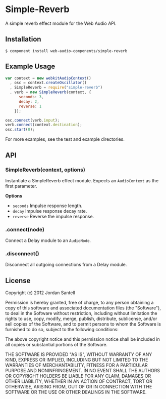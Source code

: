 # Simple-Reverb

  A simple reverb effect module for the Web Audio API.

## Installation

    $ component install web-audio-components/simple-reverb

## Example Usage

```javascript
var context = new webkitAudioContext()
  , osc = context.createOscillator()
  , SimpleReverb = require("simple-reverb")
  , verb = new SimpleReverb(context, {
      seconds: 3,
      decay: 2,
      reverse: 1
    });

osc.connect(verb.input);
verb.connect(context.destination);
osc.start(0);
```

For more examples, see the test and example directories.

## API

### SimpleReverb(context, options)

Instantiate a SimpleReverb effect module. Expects an `AudioContext` as the first
parameter.

**Options**

- `seconds` Impulse response length.
- `decay` Impulse response decay rate.
- `reverse` Reverse the impulse response.

### .connect(node)

Connect a Delay module to an `AudioNode`.

### .disconnect()

Disconnect all outgoing connections from a Delay module.

## License

  Copyright (c) 2012 Jordan Santell

  Permission is hereby granted, free of charge, to any person
  obtaining a copy of this software and associated documentation
  files (the "Software"), to deal in the Software without
  restriction, including without limitation the rights to use,
  copy, modify, merge, publish, distribute, sublicense, and/or sell
  copies of the Software, and to permit persons to whom the
  Software is furnished to do so, subject to the following
  conditions:

  The above copyright notice and this permission notice shall be
  included in all copies or substantial portions of the Software.

  THE SOFTWARE IS PROVIDED "AS IS", WITHOUT WARRANTY OF ANY KIND,
  EXPRESS OR IMPLIED, INCLUDING BUT NOT LIMITED TO THE WARRANTIES
  OF MERCHANTABILITY, FITNESS FOR A PARTICULAR PURPOSE AND
  NONINFRINGEMENT. IN NO EVENT SHALL THE AUTHORS OR COPYRIGHT
  HOLDERS BE LIABLE FOR ANY CLAIM, DAMAGES OR OTHER LIABILITY,
  WHETHER IN AN ACTION OF CONTRACT, TORT OR OTHERWISE, ARISING
  FROM, OUT OF OR IN CONNECTION WITH THE SOFTWARE OR THE USE OR
  OTHER DEALINGS IN THE SOFTWARE.
